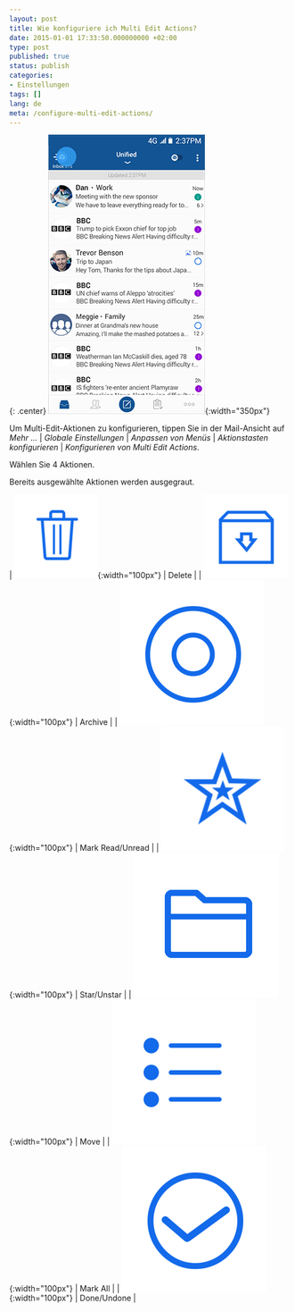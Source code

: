 ```yaml
---
layout: post
title: Wie konfiguriere ich Multi Edit Actions?
date: 2015-01-01 17:33:50.000000000 +02:00
type: post
published: true
status: publish
categories:
- Einstellungen
tags: []
lang: de
meta: /configure-multi-edit-actions/
---
```


{: .center}
![](/assets/BlueMail_MultiEdit_Hold.gif){:width="350px"}

Um Multi-Edit-Aktionen zu konfigurieren, tippen Sie in der Mail-Ansicht auf *Mehr ...* \| *Globale Einstellungen* \| *Anpassen von Menüs* \| *Aktionstasten konfigurieren* \| *Konfigurieren von Multi Edit Actions*.

Wählen Sie 4 Aktionen.

Bereits ausgewählte Aktionen werden ausgegraut.

| ![](/assets/folder_trash-150x150.png){:width="100px"} | Delete |
| ![](/assets/ic_action_wear_archive-150x150.png){:width="100px"} | Archive |
| ![](/assets/ic_action_wear_mark_as_read.png){:width="100px"} | Mark Read/Unread |
| ![](/assets/menu_item_star.png){:width="100px"} | Star/Unstar |
| ![](/assets/ic_action_move.png){:width="100px"} | Move |
| ![](/assets/mark_all.png){:width="100px"} | Mark All |
| ![](/assets/ic_action_done.png){:width="100px"} | Done/Undone |

